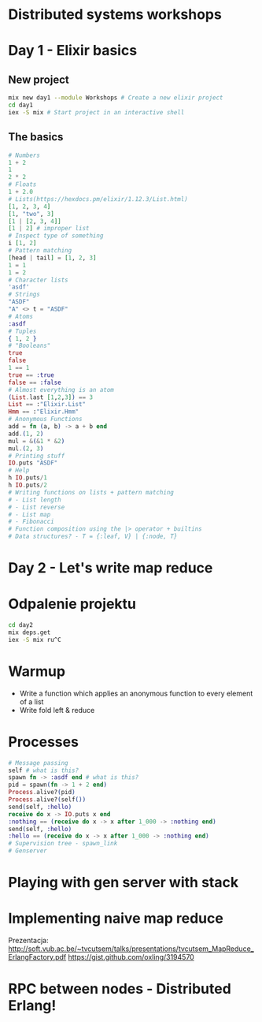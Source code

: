 # Distributed systems workshops 

# Day 1 - Elixir basics
## New project
```bash
mix new day1 --module Workshops # Create a new elixir project
cd day1
iex -S mix # Start project in an interactive shell
```
## The basics
```elixir
# Numbers
1 + 2
1
2 * 2
# Floats
1 + 2.0
# Lists(https://hexdocs.pm/elixir/1.12.3/List.html)
[1, 2, 3, 4]
[1, "two", 3]
[1 | [2, 3, 4]]
[1 | 2] # improper list
# Inspect type of something
i [1, 2]
# Pattern matching
[head | tail] = [1, 2, 3]
1 = 1
1 = 2
# Character lists
'asdf'
# Strings
"ASDF"
"A" <> t = "ASDF"
# Atoms
:asdf
# Tuples
{ 1, 2 }
# "Booleans"
true
false
1 == 1
true == :true
false == :false
# Almost everything is an atom
(List.last [1,2,3]) == 3
List == :"Elixir.List"
Hmm == :"Elixir.Hmm"
# Anonymous Functions
add = fn (a, b) -> a + b end
add.(1, 2)
mul = &(&1 * &2)
mul.(2, 3)
# Printing stuff
IO.puts "ASDF"
# Help
h IO.puts/1
h IO.puts/2
# Writing functions on lists + pattern matching
# - List length
# - List reverse
# - List map
# - Fibonacci
# Function composition using the |> operator + builtins
# Data structures? - T = {:leaf, V} | {:node, T}
```

# Day 2 - Let's write map reduce
# Odpalenie projektu
```bash
cd day2
mix deps.get
iex -S mix ru^C
```

# Warmup
- Write a function which applies an anonymous function to every element of a list
- Write fold left & reduce

# Processes
```elixir
# Message passing
self # what is this?
spawn fn -> :asdf end # what is this?
pid = spawn(fn -> 1 + 2 end)
Process.alive?(pid)
Process.alive?(self())
send(self, :hello)
receive do x -> IO.puts x end
:nothing == (receive do x -> x after 1_000 -> :nothing end)
send(self, :hello)
:hello == (receive do x -> x after 1_000 -> :nothing end)
# Supervision tree - spawn_link
# Genserver
```

# Playing with gen server with stack

# Implementing naive map reduce
Prezentacja: http://soft.vub.ac.be/~tvcutsem/talks/presentations/tvcutsem_MapReduce_ErlangFactory.pdf
https://gist.github.com/oxling/3194570

# RPC between nodes - Distributed Erlang!
